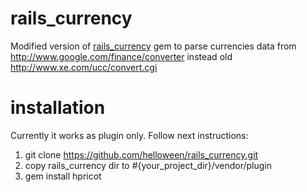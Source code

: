 rails_currency
==============


Modified version of [rails_currency](http://rubygems.org/gems/rails_currency) gem to parse currencies data from http://www.google.com/finance/converter instead old http://www.xe.com/ucc/convert.cgi


installation
============


Currently it works as plugin only. Follow next instructions:

1. git clone https://github.com/helloween/rails_currency.git
2. copy rails_currency dir to #{your_project_dir}/vendor/plugin
3. gem install hpricot

